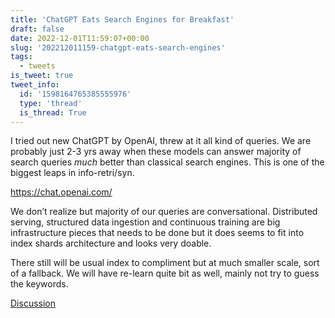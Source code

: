 ```yaml
---
title: 'ChatGPT Eats Search Engines for Breakfast'
draft: false
date: 2022-12-01T11:59:07+00:00
slug: '202212011159-chatgpt-eats-search-engines'
tags:
  - tweets
is_tweet: true
tweet_info:
  id: '1598164765385555976'
  type: 'thread'
  is_thread: True
---
```




I tried out new ChatGPT by OpenAI, threw at it all kind of queries. We are probably just 2-3 yrs away when these models can answer majority of search queries *much* better than classical search engines. This is one of the biggest leaps in info-retri/syn.

<https://chat.openai.com/>

We don’t realize but majority of our queries are conversational. Distributed serving, structured data ingestion and continuous training are big infrastructure pieces that needs to be done but it does seems to fit into index shards architecture and looks very doable.

There still will be usual index to compliment but at much smaller scale, sort of a fallback. We will have re-learn quite bit as well, mainly not try to guess the keywords.

[Discussion](https://x.com/sytelus/status/1598164765385555976)
